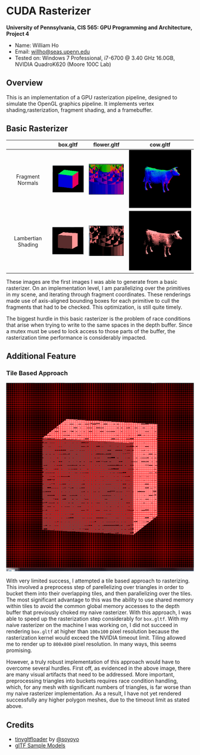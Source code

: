CUDA Rasterizer
===============

**University of Pennsylvania, CIS 565: GPU Programming and Architecture, Project 4**

* Name: William Ho
* Email: willho@seas.upenn.edu
* Tested on: Windows 7 Professional, i7-6700 @ 3.40 GHz 16.0GB, NVIDIA QuadroK620 (Moore 100C Lab)

## Overview

This is an implementation of a GPU rasterization pipeline, designed to simulate the OpenGL graphics pipeline. It implements vertex shading,rasterization, fragment shading, and a framebuffer.

## Basic Rasterizer

|| box.gltf | flower.gltf | cow.gltf |
|:----:|:-----:|:-----:|:-----:|
|Fragment Normals|![](renders/CubeNormals.PNG)|![](renders/FlowerNormals.PNG)|![](renders/CowNormals2.PNG)|
|Lambertian Shading|![](renders/CubeLambert.PNG)|![](renders/FlowerLambert.PNG)|![](renders/CowLambert2.PNG)|



These images are the first images I was able to generate from a basic rasterizer. On an implementation level, I am parallelizing over the primitives in my scene, and iterating through fragment coordinates. These renderings made use of axis-aligned bounding boxes for each primitive to cull the fragments that had to be checked. This optimization, is still quite timely. 

The biggest hurdle in this basic rasterizer is the problem of race conditions that arise when trying to write to the same spaces in the depth buffer. Since a mutex must be used to lock access to those parts of the buffer, the rasterization time performance is considerably impacted. 

## Additional Feature

### Tile Based Approach

![](renders/CubeTiled.PNG)

With very limited success, I attempted a tile based approach to rasterizing. This involved a preprocess step of parellelizing over triangles in order to bucket them into their overlapping tiles, and then parallelizing over the tiles. The most significant advantage to this was the ability to use shared memory within tiles to avoid the common global memory accesses to the depth buffer that previously choked my naive rasterizer. With this approach, I was able to speed up the rasterization step considerably for `box.gltf`. With my naive rasterizer on the machine I was working on, I did not succeed in rendering `box.gltf` at higher than `100x100` pixel resolution because the rasterization kernel would exceed the NVIDIA timeout limit. Tiling allowed me to render up to `800x800` pixel resolution. In many ways, this seems promising.

However, a truly robust implementation of this approach would have to overcome several hurdles. First off, as evidenced in the above image, there are many visual artifacts that need to be addressed. More important, preprocessing triangles into buckets requires race condition handling, which, for any mesh with significant numbers of triangles, is far worse than my naive rasterizer implementation. As a result, I have not yet rendered successfully any higher polygon meshes, due to the timeout limit as stated above. 


## Credits

* [tinygltfloader](https://github.com/syoyo/tinygltfloader) by [@soyoyo](https://github.com/syoyo)
* [glTF Sample Models](https://github.com/KhronosGroup/glTF/blob/master/sampleModels/README.md)
